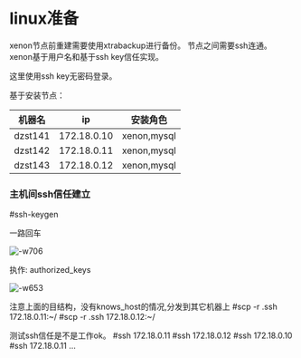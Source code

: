 # linux准备

xenon节点前重建需要使用xtrabackup进行备份。 节点之间需要ssh连通。xenon基于用户名和基于ssh key信任实现。

这里使用ssh key无密码登录。


基于安装节点：

| 机器名 | ip | 安装角色 |
| --- | --- | --- |
| dzst141 | 172.18.0.10 | xenon,mysql |
| dzst142 | 172.18.0.11 | xenon,mysql |
| dzst143 | 172.18.0.12 | xenon,mysql | 

### 主机间ssh信任建立

\#ssh-keygen  

一路回车

![-w706](/image/15433875881869/15433908436018.jpg)

执作: authorized_keys

![-w653](/image/15433875881869/15433909245137.jpg)

注意上面的目结构，没有knows_host的情况,分发到其它机器上
\#scp -r .ssh 172.18.0.11:~/
\#scp -r .ssh 172.18.0.12:~/

测试ssh信任是不是工作ok。
\#ssh 172.18.0.11
\#ssh 172.18.0.12
\#ssh 172.18.0.10
\#ssh 172.18.0.11
...
